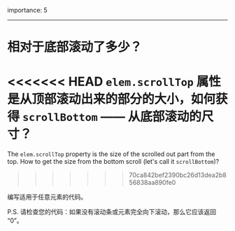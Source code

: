 importance: 5

---

# 相对于底部滚动了多少？

<<<<<<< HEAD
 `elem.scrollTop` 属性是从顶部滚动出来的部分的大小，如何获得 `scrollBottom` —— 从底部滚动的尺寸？
=======
The `elem.scrollTop` property is the size of the scrolled out part from the top. How to get the size from the bottom scroll (let's call it `scrollBottom`)?
>>>>>>> 70ca842bef2390bc26d13dea2b856838aa890fe0

编写适用于任意元素的代码。

P.S. 请检查您的代码：如果没有滚动条或元素完全向下滚动，那么它应该返回 “0”。
